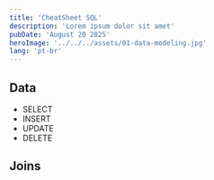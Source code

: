 ```yaml
---
title: 'CheatSheet SQL'
description: 'Lorem ipsum dolor sit amet'
pubDate: 'August 20 2025'
heroImage: '../../../assets/01-data-modeling.jpg'
lang: 'pt-br'
---
```



## Data

- SELECT
- INSERT
- UPDATE
- DELETE


## Joins

